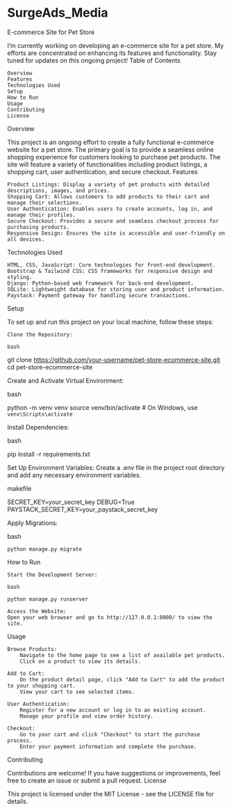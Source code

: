 # SurgeAds_Media
E-commerce Site for Pet Store

I’m currently working on developing an e-commerce site for a pet store. My efforts are concentrated on enhancing its features and functionality. Stay tuned for updates on this ongoing project!
Table of Contents

    Overview
    Features
    Technologies Used
    Setup
    How to Run
    Usage
    Contributing
    License

Overview

This project is an ongoing effort to create a fully functional e-commerce website for a pet store. The primary goal is to provide a seamless online shopping experience for customers looking to purchase pet products. The site will feature a variety of functionalities including product listings, a shopping cart, user authentication, and secure checkout.
Features

    Product Listings: Display a variety of pet products with detailed descriptions, images, and prices.
    Shopping Cart: Allows customers to add products to their cart and manage their selections.
    User Authentication: Enables users to create accounts, log in, and manage their profiles.
    Secure Checkout: Provides a secure and seamless checkout process for purchasing products.
    Responsive Design: Ensures the site is accessible and user-friendly on all devices.

Technologies Used

    HTML, CSS, JavaScript: Core technologies for front-end development.
    Bootstrap & Tailwind CSS: CSS frameworks for responsive design and styling.
    Django: Python-based web framework for back-end development.
    SQLite: Lightweight database for storing user and product information.
    Paystack: Payment gateway for handling secure transactions.

Setup

To set up and run this project on your local machine, follow these steps:

    Clone the Repository:

    bash

git clone https://github.com/your-username/pet-store-ecommerce-site.git
cd pet-store-ecommerce-site

Create and Activate Virtual Environment:

bash

python -m venv venv
source venv/bin/activate  # On Windows, use `venv\Scripts\activate`

Install Dependencies:

bash

pip install -r requirements.txt

Set Up Environment Variables:
Create a .env file in the project root directory and add any necessary environment variables.

makefile

SECRET_KEY=your_secret_key
DEBUG=True
PAYSTACK_SECRET_KEY=your_paystack_secret_key

Apply Migrations:

bash

    python manage.py migrate

How to Run

    Start the Development Server:

    bash

    python manage.py runserver

    Access the Website:
    Open your web browser and go to http://127.0.0.1:8000/ to view the site.

Usage

    Browse Products:
        Navigate to the home page to see a list of available pet products.
        Click on a product to view its details.

    Add to Cart:
        On the product detail page, click "Add to Cart" to add the product to your shopping cart.
        View your cart to see selected items.

    User Authentication:
        Register for a new account or log in to an existing account.
        Manage your profile and view order history.

    Checkout:
        Go to your cart and click "Checkout" to start the purchase process.
        Enter your payment information and complete the purchase.

Contributing

Contributions are welcome! If you have suggestions or improvements, feel free to create an issue or submit a pull request.
License

This project is licensed under the MIT License - see the LICENSE file for details.
